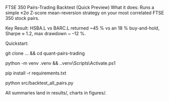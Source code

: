 FTSE 350 Pairs-Trading Backtest (Quick Preview)
What it does:
Runs a simple ±2σ Z-score mean-reversion strategy on your most correlated FTSE 350 stock pairs.

Key Result:
HSBA.L vs BARC.L returned ~45 % vs an 18 % buy-and-hold, Sharpe ≈ 1.2, max drawdown ~ –12 %.

Quickstart:

git clone … && cd quant-pairs-trading

python -m venv .venv && .\.venv\Scripts\Activate.ps1

pip install -r requirements.txt

python src/backtest_all_pairs.py

All summaries land in results/, charts in figures/.
